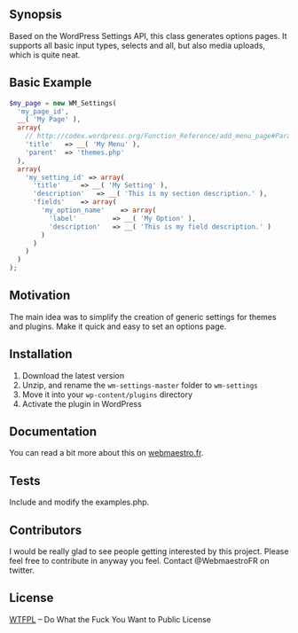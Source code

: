 ## Synopsis

Based on the WordPress Settings API, this class generates options pages. It supports all basic input types, selects and all, but also media uploads, which is quite neat.

## Basic Example

```php
$my_page = new WM_Settings(
  'my_page_id',
  __( 'My Page' ),
  array(
    // http://codex.wordpress.org/Function_Reference/add_menu_page#Parameters
    'title'   => __( 'My Menu' ),
    'parent'  => 'themes.php'
  ),
  array(
    'my_setting_id' => array(
      'title'     => __( 'My Setting' ),
      'description'   => __( 'This is my section description.' ),
      'fields'    => array(
        'my_option_name'    => array(
          'label'         => __( 'My Option' ),
          'description'   => __( 'This is my field description.' )
        )
      )
    )
  )
);
```

## Motivation

The main idea was to simplify the creation of generic settings for themes and plugins. Make it quick and easy to set an options page.

## Installation

1. Download the latest version
2. Unzip, and rename the `wm-settings-master` folder to `wm-settings`
3. Move it into your `wp-content/plugins` directory
4. Activate the plugin in WordPress

## Documentation

You can read a bit more about this on [webmaestro.fr](http://webmaestro.fr/blog/wordpress-theme-options-page/).

## Tests

Include and modify the examples.php.

## Contributors

I would be really glad to see people getting interested by this project. Please feel free to contribute in anyway you feel. Contact @WebmaestroFR on twitter.

## License

[WTFPL](http://www.wtfpl.net/) – Do What the Fuck You Want to Public License
